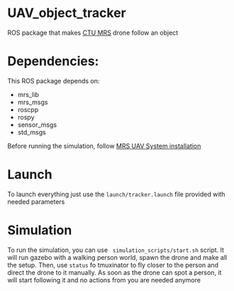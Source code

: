 # UAV_object_tracker
ROS package that makes [CTU MRS](https://github.com/ctu-mrs) drone follow an object
# Dependencies:
This ROS package depends on:
- mrs_lib
- mrs_msgs
- roscpp
- rospy
- sensor_msgs
- std_msgs

Before running the simulation, follow [MRS UAV System installation](https://github.com/ctu-mrs/mrs_uav_system#installation)

# Launch
To launch everything just use the ```launch/tracker.launch``` file provided with needed parameters

# Simulation
To run the simulation, you can use ``` simulation_scripts/start.sh``` script. It will run gazebo with a walking person world, spawn the drone and make all the setup.
Then, use ```status``` fo tmuxinator to fly closer to the person and direct the drone to it manually. As soon as the drone can spot a person, it will start following it and no actions from you are needed anymore
